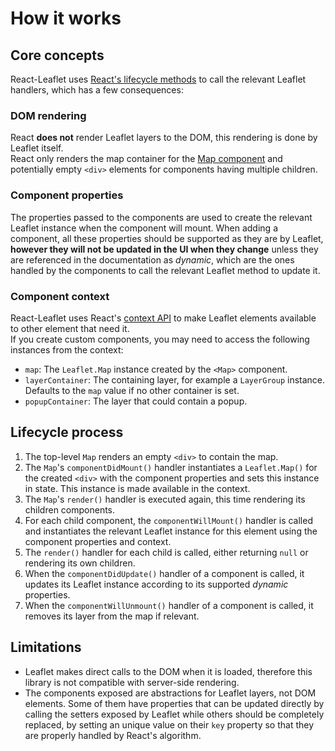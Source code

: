 # How it works

## Core concepts

React-Leaflet uses [React's lifecycle methods](https://facebook.github.io/react/docs/component-specs.html#lifecycle-methods) to call the relevant Leaflet handlers, which has a few consequences:

### DOM rendering

React **does not** render Leaflet layers to the DOM, this rendering is done by Leaflet itself.  
React only renders the map container for the [Map component](#Components.md#map) and potentially empty `<div>` elements for components having multiple children.

### Component properties

The properties passed to the components are used to create the relevant Leaflet instance when the component will mount. When adding a component, all these properties should be supported as they are by Leaflet, **however they will not be updated in the UI when they change** unless they are referenced in the documentation as *dynamic*, which are the ones handled by the components to call the relevant Leaflet method to update it.

### Component context

React-Leaflet uses React's [context API](https://facebook.github.io/react/docs/context.html) to make Leaflet elements available to other element that need it.  
If you create custom components, you may need to access the following instances from the context:

- `map`: The `Leaflet.Map` instance created by the `<Map>` component.
- `layerContainer`: The containing layer, for example a `LayerGroup` instance. Defaults to the `map` value if no other container is set.
- `popupContainer`: The layer that could contain a popup.

## Lifecycle process

1. The top-level `Map` renders an empty `<div>` to contain the map.
1. The `Map`'s `componentDidMount()` handler instantiates a `Leaflet.Map()` for the created `<div>` with the component properties and sets this instance in state. This instance is made available in the context.
1. The `Map`'s `render()` handler is executed again, this time rendering its children components.
1. For each child component, the `componentWillMount()` handler is called and instantiates the relevant Leaflet instance for this element using the component properties and context.
1. The `render()` handler for each child is called, either returning `null` or rendering its own children.
1. When the `componentDidUpdate()` handler of a component is called, it updates its Leaflet instance according to its supported *dynamic* properties.
1. When the `componentWillUnmount()` handler of a component is called, it removes its layer from the map if relevant.

## Limitations

- Leaflet makes direct calls to the DOM when it is loaded, therefore this library is not compatible with server-side rendering.
- The components exposed are abstractions for Leaflet layers, not DOM elements. Some of them have properties that can be updated directly by calling the setters exposed by Leaflet while others should be completely replaced, by setting an unique value on their `key` property so that they are properly handled by React's algorithm.
